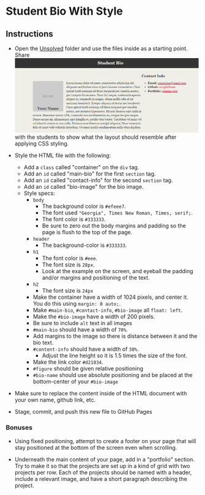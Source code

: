 # Student Bio With Style

## Instructions

* Open the [Unsolved](Unsolved) folder and use the files inside as a starting point. Share ![BioLayout.png](Images/BioLayout.png) with the students to show what the layout should resemble after applying CSS styling.

* Style the HTML file with the following:

  * Add a `class` called "container" on the `div` tag.
  * Add an `id` called "main-bio" for the first `section` tag.
  * Add an `id` called "contact-info" for the second `section` tag.
  * Add an `id` called "bio-image" for the bio image.
  * Style specs:
    * `body`
      * The background color is `#efeee7`.
      * The font used `"Georgia", Times New Roman, Times, serif;`.
      * The font color is `#333333`.
      * Be sure to zero out the body margins and padding so the page is flush to the top of the page.
    * `header`
      * The background-color is `#333333`.
    * `h1`
      * The font color is `#eee`.
      * The font size is `28px`.
      * Look at the example on the screen, and eyeball the padding and/or margins and positioning of the text.
    * `h2`
      * The font size is `24px`
    * Make the container have a width of 1024 pixels, and center it. You do this using `margin: 0 auto;`.
    * Make `#main-bio`, `#contact-info`, `#bio-image` all `float: left`.
    * Make the `#bio-image` have a width of 200 pixels.
    * Be sure to include `alt` text in all images
    * `#main-bio` should have a width of `70%`.
    * Add margins to the image so there is distance between it and the bio text.
    * `#content-info` should have a width of `30%`.
      * Adjust the line height so it is 1.5 times the size of the font.
    * Make the link color `#d21034`.
    * `#figure` should be given relative positioning
    * `#bio-name` should use absolute positioning and be placed at the bottom-center of your `#bio-image`

* Make sure to replace the content inside of the HTML document with your own name, github link, etc.

* Stage, commit, and push this new file to GitHub Pages

### Bonuses

* Using fixed positioning, attempt to create a footer on your page that will stay positioned at the bottom of the screen even when scrolling.

* Underneath the main content of your page, add in a "portfolio" section. Try to make it so that the projects are set up in a kind of grid with two projects per row. Each of the projects should be named with a header, include a relevant image, and have a short paragraph describing the project.

